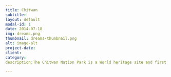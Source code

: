 ```yaml
---
title: Chitwan
subtitle: 
layout: default
modal-id: 1
date: 2014-07-18
img: dreams.png
thumbnail: dreams-thumbnail.png
alt: image-alt
project-date: 
client: 
category: 
description:The Chitwan Nation Park is a World heritage site and first National park in Nepal.Meaning of 'Chitwan'is 'Heart of Jungle'.Chitwan is famous as one of the best wild-life viewing National parks in Asia .

---
```

